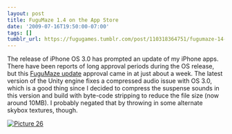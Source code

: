 ```yaml
---
layout: post
title: FuguMaze 1.4 on the App Store
date: '2009-07-16T19:50:00-07:00'
tags: []
tumblr_url: https://fugugames.tumblr.com/post/110318364751/fugumaze-14-on-the-app-store
---
```

The release of iPhone OS 3.0 has prompted an update of my iPhone apps. There have been reports of long approval periods during the OS release, but this [FuguMaze update](http://itunes.apple.com/WebObjects/MZStore.woa/wa/viewSoftware?id=295808255&mt=8) approval came in at just about a week. The latest version of the Unity engine fixes a compressed audio issue with OS 3.0, which is a good thing since I decided to compress the suspense sounds in this version and build with byte-code stripping to reduce the file size (now around 10MB). I probably negated that by throwing in some alternate skybox textures, though.

[![Picture 26](http://itshardtofondlepenguins.com/wp-content/uploads/2009/07/Picture-26.png "Picture 26")](http://itunes.apple.com/WebObjects/MZStore.woa/wa/viewSoftware?id=295808255&mt=8)

